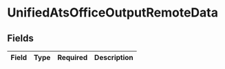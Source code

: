 # UnifiedAtsOfficeOutputRemoteData


## Fields

| Field       | Type        | Required    | Description |
| ----------- | ----------- | ----------- | ----------- |